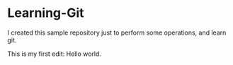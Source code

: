 # Learning-Git
I created this sample repository just to perform some operations, and learn git. 

This is my first edit: 
Hello world. 
